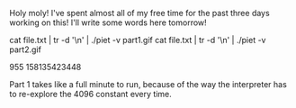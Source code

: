 Holy moly!
I've spent almost all of my free time for the past three days working on this!
I'll write some words here tomorrow!

cat file.txt | tr -d '\n' | ./piet -v part1.gif
cat file.txt | tr -d '\n' | ./piet -v part2.gif

955
158135423448

Part 1 takes like a full minute to run, because of the way the interpreter has to re-explore the 4096 constant every time.
